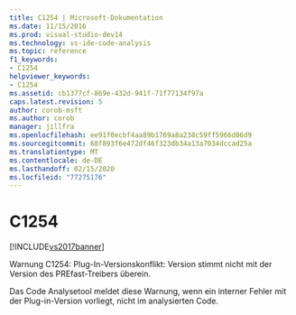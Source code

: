 ```yaml
---
title: C1254 | Microsoft-Dokumentation
ms.date: 11/15/2016
ms.prod: visual-studio-dev14
ms.technology: vs-ide-code-analysis
ms.topic: reference
f1_keywords:
- C1254
helpviewer_keywords:
- C1254
ms.assetid: cb1377cf-869e-432d-941f-71f77134f97a
caps.latest.revision: 5
author: corob-msft
ms.author: corob
manager: jillfra
ms.openlocfilehash: ee91f0ecbf4aa89b1769a8a238c59ff5966d06d9
ms.sourcegitcommit: 68f893f6e472df46f323db34a13a7034dccad25a
ms.translationtype: MT
ms.contentlocale: de-DE
ms.lasthandoff: 02/15/2020
ms.locfileid: "77275176"
---
```

# <a name="c1254"></a>C1254
[!INCLUDE[vs2017banner](../includes/vs2017banner.md)]

Warnung C1254: Plug-In-Versionskonflikt: Version stimmt nicht mit der Version des PREfast-Treibers überein.  
  
 Das Code Analysetool meldet diese Warnung, wenn ein interner Fehler mit der Plug-in-Version vorliegt, nicht im analysierten Code.
